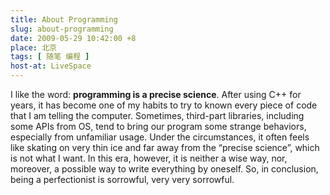 ```yaml
---
title: About Programming
slug: about-programming
date: 2009-05-29 10:42:00 +8
place: 北京
tags: [ 随笔 编程 ]
host-at: LiveSpace
---
```

I like the word: **programming is a precise science**. After using C++ for years, it has become one of my habits to try to known every piece of code that I am telling the computer. Sometimes, third-part libraries, including some APIs from OS, tend to bring our program some strange behaviors, especially from unfamiliar usage. Under the circumstances, it often feels like skating on very thin ice and far away from the “precise science”, which is not what I want. In this era, however, it is neither a wise way, nor, moreover, a possible way to write everything by oneself. So, in conclusion, being a perfectionist is sorrowful, very very sorrowful.
